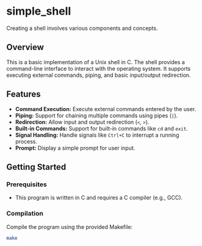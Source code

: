 # simple_shell
Creating a shell involves various components and concepts.
## Overview

This is a basic implementation of a Unix shell in C. The shell provides a command-line interface to interact with the operating system. It supports executing external commands, piping, and basic input/output redirection.

## Features

- **Command Execution:** Execute external commands entered by the user.
- **Piping:** Support for chaining multiple commands using pipes (`|`).
- **Redirection:** Allow input and output redirection (`<`, `>`).
- **Built-in Commands:** Support for built-in commands like `cd` and `exit`.
- **Signal Handling:** Handle signals like `Ctrl+C` to interrupt a running process.
- **Prompt:** Display a simple prompt for user input.

## Getting Started

### Prerequisites

- This program is written in C and requires a C compiler (e.g., GCC).

### Compilation

Compile the program using the provided Makefile:

```bash
make

